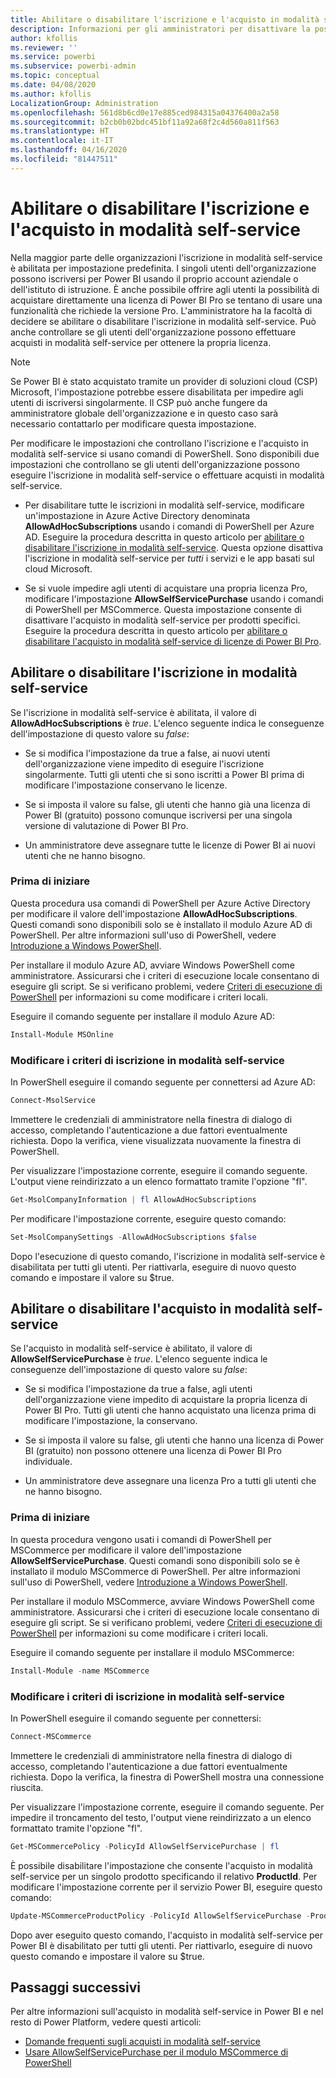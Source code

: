 ```yaml
---
title: Abilitare o disabilitare l'iscrizione e l'acquisto in modalità self-service
description: Informazioni per gli amministratori per disattivare la possibilità per gli utenti di iscriversi a Power BI e acquistare una licenza.
author: kfollis
ms.reviewer: ''
ms.service: powerbi
ms.subservice: powerbi-admin
ms.topic: conceptual
ms.date: 04/08/2020
ms.author: kfollis
LocalizationGroup: Administration
ms.openlocfilehash: 561d8b6cd0e17e885ced984315a04376400a2a58
ms.sourcegitcommit: b2cb0b02bdc451bf11a92a68f2c4d560a811f563
ms.translationtype: HT
ms.contentlocale: it-IT
ms.lasthandoff: 04/16/2020
ms.locfileid: "81447511"
---
```

# <a name="enable-or-disable-self-service-sign-up-and-purchasing"></a>Abilitare o disabilitare l'iscrizione e l'acquisto in modalità self-service

Nella maggior parte delle organizzazioni l'iscrizione in modalità self-service è abilitata per impostazione predefinita. I singoli utenti dell'organizzazione possono iscriversi per Power BI usando il proprio account aziendale o dell'istituto di istruzione. È anche possibile offrire agli utenti la possibilità di acquistare direttamente una licenza di Power BI Pro se tentano di usare una funzionalità che richiede la versione Pro. L'amministratore ha la facoltà di decidere se abilitare o disabilitare l'iscrizione in modalità self-service. Può anche controllare se gli utenti dell'organizzazione possono effettuare acquisti in modalità self-service per ottenere la propria licenza.

> [!NOTE]
>Se Power BI è stato acquistato tramite un provider di soluzioni cloud (CSP) Microsoft, l'impostazione potrebbe essere disabilitata per impedire agli utenti di iscriversi singolarmente. Il CSP può anche fungere da amministratore globale dell'organizzazione e in questo caso sarà necessario contattarlo per modificare questa impostazione.
>
>

Per modificare le impostazioni che controllano l'iscrizione e l'acquisto in modalità self-service si usano comandi di PowerShell. Sono disponibili due impostazioni che controllano se gli utenti dell'organizzazione possono eseguire l'iscrizione in modalità self-service o effettuare acquisti in modalità self-service.

- Per disabilitare tutte le iscrizioni in modalità self-service, modificare un'impostazione in Azure Active Directory denominata **AllowAdHocSubscriptions** usando i comandi di PowerShell per Azure AD. Eseguire la procedura descritta in questo articolo per [abilitare o disabilitare l'iscrizione in modalità self-service](#enable-or-disable-self-service-signup). Questa opzione disattiva l'iscrizione in modalità self-service per *tutti* i servizi e le app basati sul cloud Microsoft.

- Se si vuole impedire agli utenti di acquistare una propria licenza Pro, modificare l'impostazione **AllowSelfServicePurchase** usando i comandi di PowerShell per MSCommerce. Questa impostazione consente di disattivare l'acquisto in modalità self-service per prodotti specifici. Eseguire la procedura descritta in questo articolo per [abilitare o disabilitare l'acquisto in modalità self-service di licenze di Power BI Pro](#enable-or-disable-self-service-purchase).

## <a name="enable-or-disable-self-service-signup"></a>Abilitare o disabilitare l'iscrizione in modalità self-service

Se l'iscrizione in modalità self-service è abilitata, il valore di **AllowAdHocSubscriptions** è *true*. L'elenco seguente indica le conseguenze dell'impostazione di questo valore su *false*:

- Se si modifica l'impostazione da true a false, ai nuovi utenti dell'organizzazione viene impedito di eseguire l'iscrizione singolarmente. Tutti gli utenti che si sono iscritti a Power BI prima di modificare l'impostazione conservano le licenze.

- Se si imposta il valore su false, gli utenti che hanno già una licenza di Power BI (gratuito) possono comunque iscriversi per una singola versione di valutazione di Power BI Pro.

- Un amministratore deve assegnare tutte le licenze di Power BI ai nuovi utenti che ne hanno bisogno.

### <a name="before-you-begin"></a>Prima di iniziare

Questa procedura usa comandi di PowerShell per Azure Active Directory per modificare il valore dell'impostazione **AllowAdHocSubscriptions**. Questi comandi sono disponibili solo se è installato il modulo Azure AD di PowerShell. Per altre informazioni sull'uso di PowerShell, vedere [Introduzione a Windows PowerShell](https://docs.microsoft.com/powershell/scripting/getting-started/getting-started-with-windows-powershell?view=powershell-7).

Per installare il modulo Azure AD, avviare Windows PowerShell come amministratore. Assicurarsi che i criteri di esecuzione locale consentano di eseguire gli script. Se si verificano problemi, vedere [Criteri di esecuzione di PowerShell](https://docs.microsoft.com/powershell/module/microsoft.powershell.core/about/about_execution_policies?view=powershell-7#powershell-execution-policies) per informazioni su come modificare i criteri locali.

Eseguire il comando seguente per installare il modulo Azure AD:

```powershell
Install-Module MSOnline
```

### <a name="change-the-self-service-signup-policy"></a>Modificare i criteri di iscrizione in modalità self-service

In PowerShell eseguire il comando seguente per connettersi ad Azure AD:

```powershell
Connect-MsolService
```

Immettere le credenziali di amministratore nella finestra di dialogo di accesso, completando l'autenticazione a due fattori eventualmente richiesta. Dopo la verifica, viene visualizzata nuovamente la finestra di PowerShell.

Per visualizzare l'impostazione corrente, eseguire il comando seguente. L'output viene reindirizzato a un elenco formattato tramite l'opzione "fl".

```powershell
Get-MsolCompanyInformation | fl AllowAdHocSubscriptions
```

Per modificare l'impostazione corrente, eseguire questo comando:

```powershell
Set-MsolCompanySettings -AllowAdHocSubscriptions $false
```

Dopo l'esecuzione di questo comando, l'iscrizione in modalità self-service è disabilitata per tutti gli utenti. Per riattivarla, eseguire di nuovo questo comando e impostare il valore su $true.

## <a name="enable-or-disable-self-service-purchase"></a>Abilitare o disabilitare l'acquisto in modalità self-service

Se l'acquisto in modalità self-service è abilitato, il valore di **AllowSelfServicePurchase** è *true*. L'elenco seguente indica le conseguenze dell'impostazione di questo valore su *false*:

- Se si modifica l'impostazione da true a false, agli utenti dell'organizzazione viene impedito di acquistare la propria licenza di Power BI Pro. Tutti gli utenti che hanno acquistato una licenza prima di modificare l'impostazione, la conservano.

- Se si imposta il valore su false, gli utenti che hanno una licenza di Power BI (gratuito) non possono ottenere una licenza di Power BI Pro individuale. 

- Un amministratore deve assegnare una licenza Pro a tutti gli utenti che ne hanno bisogno.

### <a name="before-you-begin"></a>Prima di iniziare

In questa procedura vengono usati i comandi di PowerShell per MSCommerce per modificare il valore dell'impostazione **AllowSelfServicePurchase**. Questi comandi sono disponibili solo se è installato il modulo MSCommerce di PowerShell. Per altre informazioni sull'uso di PowerShell, vedere [Introduzione a Windows PowerShell](https://docs.microsoft.com/powershell/scripting/getting-started/getting-started-with-windows-powershell?view=powershell-7).

Per installare il modulo MSCommerce, avviare Windows PowerShell come amministratore. Assicurarsi che i criteri di esecuzione locale consentano di eseguire gli script. Se si verificano problemi, vedere [Criteri di esecuzione di PowerShell](https://docs.microsoft.com/powershell/module/microsoft.powershell.core/about/about_execution_policies?view=powershell-7#powershell-execution-policies) per informazioni su come modificare i criteri locali.

Eseguire il comando seguente per installare il modulo MSCommerce:

```powershell
Install-Module -name MSCommerce
```

### <a name="change-the-self-service-signup-policy"></a>Modificare i criteri di iscrizione in modalità self-service

In PowerShell eseguire il comando seguente per connettersi:

```powershell
Connect-MSCommerce
```

Immettere le credenziali di amministratore nella finestra di dialogo di accesso, completando l'autenticazione a due fattori eventualmente richiesta. Dopo la verifica, la finestra di PowerShell mostra una connessione riuscita.

Per visualizzare l'impostazione corrente, eseguire il comando seguente. Per impedire il troncamento del testo, l'output viene reindirizzato a un elenco formattato tramite l'opzione "fl".

```powershell
Get-MSCommercePolicy -PolicyId AllowSelfServicePurchase | fl
```

È possibile disabilitare l'impostazione che consente l'acquisto in modalità self-service per un singolo prodotto specificando il relativo **ProductId**. Per modificare l'impostazione corrente per il servizio Power BI, eseguire questo comando:

```powershell
Update-MSCommerceProductPolicy -PolicyId AllowSelfServicePurchase -ProductId CFQ7TTC0L3PB -Enabled $False
```

Dopo aver eseguito questo comando, l'acquisto in modalità self-service per Power BI è disabilitato per tutti gli utenti. Per riattivarlo, eseguire di nuovo questo comando e impostare il valore su $true.

## <a name="next-steps"></a>Passaggi successivi

Per altre informazioni sull'acquisto in modalità self-service in Power BI e nel resto di Power Platform, vedere questi articoli:

- [Domande frequenti sugli acquisti in modalità self-service](https://docs.microsoft.com/microsoft-365/commerce/subscriptions/self-service-purchase-faq?view=o365-worldwide#admin-capabilities)
- [Usare AllowSelfServicePurchase per il modulo MSCommerce di PowerShell](https://docs.microsoft.com/microsoft-365/commerce/subscriptions/allowselfservicepurchase-powershell?view=o365-worldwide)
